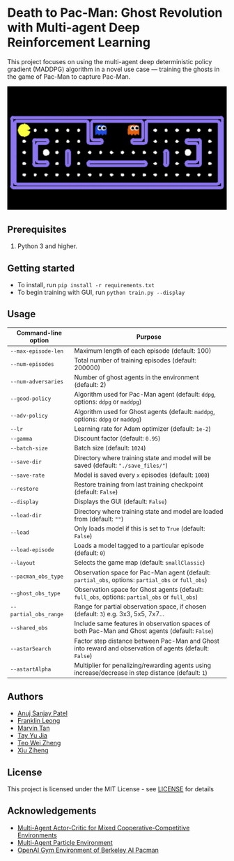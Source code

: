 # Death to Pac-Man: Ghost Revolution with Multi-agent Deep Reinforcement Learning 

This project focuses on using the multi-agent deep deterministic policy gradient (MADDPG) algorithm in a novel use case — training the ghosts in the game of Pac-Man to capture Pac-Man.

![](mixed_environment.gif)

## Prerequisites
1. Python 3 and higher. 

## Getting started
- To install, run `pip install -r requirements.txt`
- To begin training with GUI, run `python train.py --display`

## Usage
| Command-line option | Purpose |
|---------------------|---------|
|`--max-episode-len`  | Maximum length of each episode (default: 100)|
|`--num-episodes`     | Total number of training episodes (default: 200000)|
|`--num-adversaries`  | Number of ghost agents in the environment (default: 2)|
|`--good-policy`      | Algorithm used for Pac-Man agent (default: `ddpg`, options: `ddpg` or `maddpg`)|
|`--adv-policy`       | Algorithm used for Ghost agents (default: `maddpg`, options: `ddpg` or `maddpg`)|
|`--lr`               | Learning rate for Adam optimizer (default: `1e-2`)|
|`--gamma`            | Discount factor (default: `0.95`)|
|`--batch-size`       | Batch size (default: `1024`)|
|`--save-dir`         | Directory where training state and model will be saved (default: `"./save_files/"`)|
|`--save-rate`        | Model is saved every `x` episodes (default: `1000`)|
|`--restore`          | Restore training from last training checkpoint (default: `False`)|
|`--display`          | Displays the GUI (default: `False`)|
|`--load-dir`         | Directory where training state and model are loaded from (default: `""`)|
|`--load`             | Only loads model if this is set to `True` (default: `False`)|
|`--load-episode`     | Loads a model tagged to a particular episode (default: `0`)|
|`--layout`           | Selects the game map (default: `smallClassic`)|
|`--pacman_obs_type`  | Observation space for Pac-Man agent (default: `partial_obs`, options: `partial_obs` or `full_obs`)|
|`--ghost_obs_type`   | Observation space for Ghost agents (default: `full_obs`, options: `partial_obs` or `full_obs`)|
|`--partial_obs_range`| Range for partial observation space, if chosen (default: `3`) e.g. 3x3, 5x5, 7x7...|
|`--shared_obs`       | Include same features in observation spaces of both Pac-Man and Ghost agents (default: `False`)|
|`--astarSearch`      | Factor step distance between Pac-Man and Ghost into reward and observation of agents (default: `False`)|
|`--astartAlpha`      | Multiplier for penalizing/rewarding agents using increase/decrease in step distance (default: `1`)|

## Authors
- [Anuj Sanjay Patel](https://github.com/anujsp2797)
- [Franklin Leong](https://github.com/FranklinLeong)
- [Marvin Tan](https://github.com/marvintxd)
- [Tay Yu Jia](https://github.com/yujiatay)
- [Teo Wei Zheng](https://github.com/teowz46)
- [Xiu Ziheng](https://github.com/Cary-Xx)

## License

This project is licensed under the MIT License - see [LICENSE](LICENSE) for details

## Acknowledgements
- [Multi-Agent Actor-Critic for Mixed Cooperative-Competitive Environments](https://github.com/openai/maddpg)
- [Multi-Agent Particle Environment](https://github.com/openai/multiagent-particle-envs)
- [OpenAI Gym Environment of Berkeley AI Pacman](https://github.com/sohamghosh121/PacmanGym)
